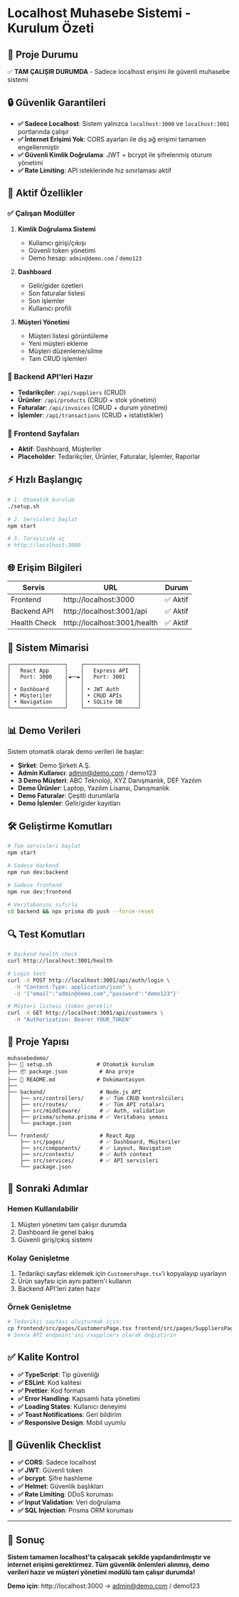 # Localhost Muhasebe Sistemi - Kurulum Özeti

## 🎯 Proje Durumu

✅ **TAM ÇALIŞIR DURUMDA** - Sadece localhost erişimi ile güvenli muhasebe sistemi

## 🔒 Güvenlik Garantileri

- **✅ Sadece Localhost**: Sistem yalnızca `localhost:3000` ve `localhost:3001` portlarında çalışır
- **✅ İnternet Erişimi Yok**: CORS ayarları ile dış ağ erişimi tamamen engellenmiştir
- **✅ Güvenli Kimlik Doğrulama**: JWT + bcrypt ile şifrelenmiş oturum yönetimi
- **✅ Rate Limiting**: API isteklerinde hız sınırlaması aktif

## 🚀 Aktif Özellikler

### ✅ Çalışan Modüller
1. **Kimlik Doğrulama Sistemi**
   - Kullanıcı girişi/çıkışı
   - Güvenli token yönetimi
   - Demo hesap: `admin@demo.com` / `demo123`

2. **Dashboard**
   - Gelir/gider özetleri
   - Son faturalar listesi
   - Son işlemler
   - Kullanıcı profili

3. **Müşteri Yönetimi**
   - Müşteri listesi görüntüleme
   - Yeni müşteri ekleme
   - Müşteri düzenleme/silme
   - Tam CRUD işlemleri

### 🔄 Backend API'leri Hazır
- **Tedarikçiler**: `/api/suppliers` (CRUD)
- **Ürünler**: `/api/products` (CRUD + stok yönetimi)
- **Faturalar**: `/api/invoices` (CRUD + durum yönetimi)
- **İşlemler**: `/api/transactions` (CRUD + istatistikler)

### 🎨 Frontend Sayfaları
- **Aktif**: Dashboard, Müşteriler
- **Placeholder**: Tedarikçiler, Ürünler, Faturalar, İşlemler, Raporlar

## ⚡ Hızlı Başlangıç

```bash
# 1. Otomatik kurulum
./setup.sh

# 2. Servisleri başlat
npm start

# 3. Tarayıcıda aç
# http://localhost:3000
```

## 🌐 Erişim Bilgileri

| Servis | URL | Durum |
|--------|-----|-------|
| Frontend | http://localhost:3000 | ✅ Aktif |
| Backend API | http://localhost:3001/api | ✅ Aktif |
| Health Check | http://localhost:3001/health | ✅ Aktif |

## 🔧 Sistem Mimarisi

```
┌─────────────────┐    ┌─────────────────┐
│   React App     │    │   Express API   │
│   Port: 3000    │◄──►│   Port: 3001    │
│                 │    │                 │
│ • Dashboard     │    │ • JWT Auth      │
│ • Müşteriler    │    │ • CRUD APIs     │
│ • Navigation    │    │ • SQLite DB     │
└─────────────────┘    └─────────────────┘
```

## 📊 Demo Verileri

Sistem otomatik olarak demo verileri ile başlar:

- **Şirket**: Demo Şirketi A.Ş.
- **Admin Kullanıcı**: admin@demo.com / demo123
- **3 Demo Müşteri**: ABC Teknoloji, XYZ Danışmanlık, DEF Yazılım
- **Demo Ürünler**: Laptop, Yazılım Lisansı, Danışmanlık
- **Demo Faturalar**: Çeşitli durumlarla
- **Demo İşlemler**: Gelir/gider kayıtları

## 🛠️ Geliştirme Komutları

```bash
# Tüm servisleri başlat
npm start

# Sadece backend
npm run dev:backend

# Sadece frontend  
npm run dev:frontend

# Veritabanını sıfırla
cd backend && npx prisma db push --force-reset
```

## 🔍 Test Komutları

```bash
# Backend health check
curl http://localhost:3001/health

# Login test
curl -X POST http://localhost:3001/api/auth/login \
  -H "Content-Type: application/json" \
  -d '{"email":"admin@demo.com","password":"demo123"}'

# Müşteri listesi (token gerekli)
curl -X GET http://localhost:3001/api/customers \
  -H "Authorization: Bearer YOUR_TOKEN"
```

## 📁 Proje Yapısı

```
muhasebedemo/
├── 🔧 setup.sh              # Otomatik kurulum
├── 📦 package.json          # Ana proje
├── 📖 README.md             # Dokümantasyon
├── 
├── backend/                 # Node.js API
│   ├── src/controllers/     # ✅ Tüm CRUD kontrolcüleri
│   ├── src/routes/          # ✅ Tüm API rotaları  
│   ├── src/middleware/      # ✅ Auth, validation
│   ├── prisma/schema.prisma # ✅ Veritabanı şeması
│   └── package.json
│
└── frontend/                # React App
    ├── src/pages/           # ✅ Dashboard, Müşteriler
    ├── src/components/      # ✅ Layout, Navigation
    ├── src/contexts/        # ✅ Auth context
    ├── src/services/        # ✅ API servisleri
    └── package.json
```

## 🎯 Sonraki Adımlar

### Hemen Kullanılabilir
1. Müşteri yönetimi tam çalışır durumda
2. Dashboard ile genel bakış
3. Güvenli giriş/çıkış sistemi

### Kolay Genişletme
1. Tedarikçi sayfası eklemek için `CustomersPage.tsx`'i kopyalayıp uyarlayın
2. Ürün sayfası için aynı pattern'i kullanın
3. Backend API'leri zaten hazır

### Örnek Genişletme
```bash
# Tedarikçi sayfası oluşturmak için:
cp frontend/src/pages/CustomersPage.tsx frontend/src/pages/SuppliersPage.tsx
# Sonra API endpoint'ini /suppliers olarak değiştirin
```

## ✅ Kalite Kontrol

- **✅ TypeScript**: Tip güvenliği
- **✅ ESLint**: Kod kalitesi
- **✅ Prettier**: Kod formatı
- **✅ Error Handling**: Kapsamlı hata yönetimi
- **✅ Loading States**: Kullanıcı deneyimi
- **✅ Toast Notifications**: Geri bildirim
- **✅ Responsive Design**: Mobil uyumlu

## 🔐 Güvenlik Checklist

- **✅ CORS**: Sadece localhost
- **✅ JWT**: Güvenli token
- **✅ bcrypt**: Şifre hashleme
- **✅ Helmet**: Güvenlik başlıkları
- **✅ Rate Limiting**: DDoS koruması
- **✅ Input Validation**: Veri doğrulama
- **✅ SQL Injection**: Prisma ORM koruması

---

## 🎉 Sonuç

**Sistem tamamen localhost'ta çalışacak şekilde yapılandırılmıştır ve internet erişimi gerektirmez. Tüm güvenlik önlemleri alınmış, demo verileri hazır ve müşteri yönetimi modülü tam çalışır durumda!**

**Demo için**: http://localhost:3000 → admin@demo.com / demo123 